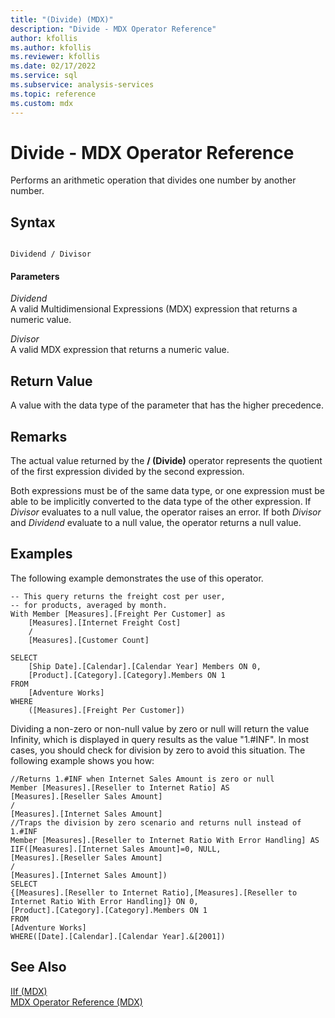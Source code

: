 ```yaml
---
title: "(Divide) (MDX)"
description: "Divide - MDX Operator Reference"
author: kfollis
ms.author: kfollis
ms.reviewer: kfollis
ms.date: 02/17/2022
ms.service: sql
ms.subservice: analysis-services
ms.topic: reference
ms.custom: mdx
---
```

# Divide - MDX Operator Reference


  Performs an arithmetic operation that divides one number by another number.  
  
## Syntax  
  
```  
  
Dividend / Divisor  
```  
  
#### Parameters  
 *Dividend*  
 A valid Multidimensional Expressions (MDX) expression that returns a numeric value.  
  
 *Divisor*  
 A valid MDX expression that returns a numeric value.  
  
## Return Value  
 A value with the data type of the parameter that has the higher precedence.  
  
## Remarks  
 The actual value returned by the **/ (Divide)** operator represents the quotient of the first expression divided by the second expression.  
  
 Both expressions must be of the same data type, or one expression must be able to be implicitly converted to the data type of the other expression. If *Divisor* evaluates to a null value, the operator raises an error. If both *Divisor* and *Dividend* evaluate to a null value, the operator returns a null value.  
  
## Examples  
 The following example demonstrates the use of this operator.  
  
```  
-- This query returns the freight cost per user,  
-- for products, averaged by month.   
With Member [Measures].[Freight Per Customer] as  
    [Measures].[Internet Freight Cost]  
    /   
    [Measures].[Customer Count]  
  
SELECT   
    [Ship Date].[Calendar].[Calendar Year] Members ON 0,  
    [Product].[Category].[Category].Members ON 1  
FROM  
    [Adventure Works]  
WHERE  
    ([Measures].[Freight Per Customer])  
```  
  
 Dividing a non-zero or non-null value by zero or null will return the value Infinity, which is displayed in query results as the value "1.#INF". In most cases, you should check for division by zero to avoid this situation. The following example shows you how:  
  
```  
//Returns 1.#INF when Internet Sales Amount is zero or null  
Member [Measures].[Reseller to Internet Ratio] AS  
[Measures].[Reseller Sales Amount]  
/  
[Measures].[Internet Sales Amount]  
//Traps the division by zero scenario and returns null instead of 1.#INF  
Member [Measures].[Reseller to Internet Ratio With Error Handling] AS  
IIF([Measures].[Internet Sales Amount]=0, NULL,  
[Measures].[Reseller Sales Amount]  
/  
[Measures].[Internet Sales Amount])  
SELECT  
{[Measures].[Reseller to Internet Ratio],[Measures].[Reseller to Internet Ratio With Error Handling]} ON 0,  
[Product].[Category].[Category].Members ON 1  
FROM  
[Adventure Works]  
WHERE([Date].[Calendar].[Calendar Year].&[2001])  
```  
  
## See Also  
 [IIf &#40;MDX&#41;](../mdx/iif-mdx.md)   
 [MDX Operator Reference &#40;MDX&#41;](../mdx/mdx-operator-reference-mdx.md)  
  
  

